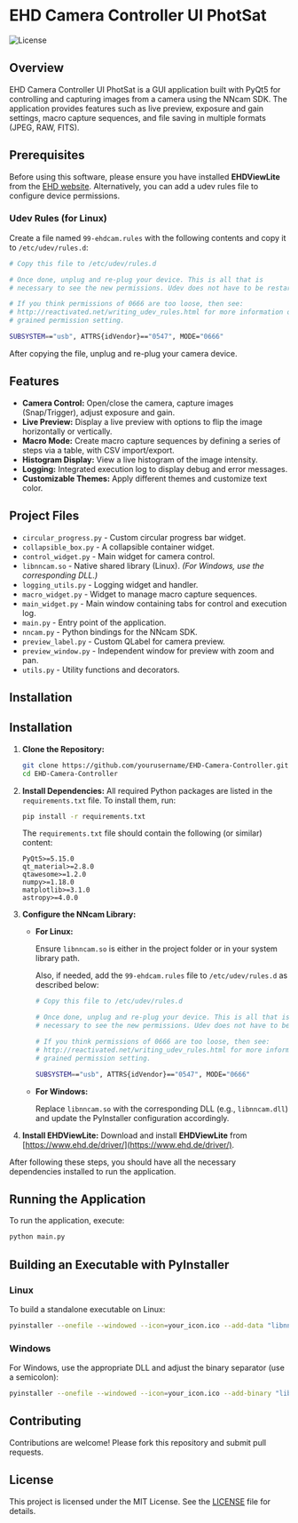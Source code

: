 # EHD Camera Controller UI PhotSat

![License](https://img.shields.io/badge/license-MIT-blue.svg)

## Overview

EHD Camera Controller UI PhotSat is a GUI application built with PyQt5 for controlling and capturing images from a camera using the NNcam SDK. The application provides features such as live preview, exposure and gain settings, macro capture sequences, and file saving in multiple formats (JPEG, RAW, FITS).

## Prerequisites

Before using this software, please ensure you have installed **EHDViewLite** from the [EHD website](https://www.ehd.de/driver/).
Alternatively, you can add a udev rules file to configure device permissions.

### Udev Rules (for Linux)

Create a file named `99-ehdcam.rules` with the following contents and copy it to `/etc/udev/rules.d`:

```bash
# Copy this file to /etc/udev/rules.d

# Once done, unplug and re-plug your device. This is all that is
# necessary to see the new permissions. Udev does not have to be restarted.

# If you think permissions of 0666 are too loose, then see:
# http://reactivated.net/writing_udev_rules.html for more information on finer
# grained permission setting.

SUBSYSTEM=="usb", ATTRS{idVendor}=="0547", MODE="0666"
```

After copying the file, unplug and re-plug your camera device.

## Features

- **Camera Control:** Open/close the camera, capture images (Snap/Trigger), adjust exposure and gain.
- **Live Preview:** Display a live preview with options to flip the image horizontally or vertically.
- **Macro Mode:** Create macro capture sequences by defining a series of steps via a table, with CSV import/export.
- **Histogram Display:** View a live histogram of the image intensity.
- **Logging:** Integrated execution log to display debug and error messages.
- **Customizable Themes:** Apply different themes and customize text color.

## Project Files

- `circular_progress.py` - Custom circular progress bar widget.
- `collapsible_box.py` - A collapsible container widget.
- `control_widget.py` - Main widget for camera control.
- `libnncam.so` - Native shared library (Linux). *(For Windows, use the corresponding DLL.)*
- `logging_utils.py` - Logging widget and handler.
- `macro_widget.py` - Widget to manage macro capture sequences.
- `main_widget.py` - Main window containing tabs for control and execution log.
- `main.py` - Entry point of the application.
- `nncam.py` - Python bindings for the NNcam SDK.
- `preview_label.py` - Custom QLabel for camera preview.
- `preview_window.py` - Independent window for preview with zoom and pan.
- `utils.py` - Utility functions and decorators.

## Installation


## Installation

1. **Clone the Repository:**

   ```bash
   git clone https://github.com/yourusername/EHD-Camera-Controller.git
   cd EHD-Camera-Controller
   ```
2. **Install Dependencies:**
   All required Python packages are listed in the `requirements.txt` file. To install them, run:

   ```bash
   pip install -r requirements.txt
   ```

   The `requirements.txt` file should contain the following (or similar) content:

   ```plaintext
   PyQt5>=5.15.0
   qt_material>=2.8.0
   qtawesome>=1.2.0
   numpy>=1.18.0
   matplotlib>=3.1.0
   astropy>=4.0.0
   ```
3. **Configure the NNcam Library:**

   * **For Linux:**

     Ensure `libnncam.so` is either in the project folder or in your system library path.

     Also, if needed, add the `99-ehdcam.rules` file to `/etc/udev/rules.d` as described below:

     ```bash
     # Copy this file to /etc/udev/rules.d

     # Once done, unplug and re-plug your device. This is all that is
     # necessary to see the new permissions. Udev does not have to be restarted.

     # If you think permissions of 0666 are too loose, then see:
     # http://reactivated.net/writing_udev_rules.html for more information on finer
     # grained permission setting.

     SUBSYSTEM=="usb", ATTRS{idVendor}=="0547", MODE="0666"
     ```
   * **For Windows:**

     Replace `libnncam.so` with the corresponding DLL (e.g., `libnncam.dll`) and update the PyInstaller configuration accordingly.
4. **Install EHDViewLite:**
   Download and install **EHDViewLite** from [https://www.ehd.de/driver/](https://www.ehd.de/driver/).

After following these steps, you should have all the necessary dependencies installed to run the application.

## Running the Application

To run the application, execute:

```bash
python main.py
```

## Building an Executable with PyInstaller

### Linux

To build a standalone executable on Linux:

```bash
pyinstaller --onefile --windowed --icon=your_icon.ico --add-data "libnncam.so:." main.py
```

### Windows

For Windows, use the appropriate DLL and adjust the binary separator (use a semicolon):

```bash
pyinstaller --onefile --windowed --icon=your_icon.ico --add-binary "libnncam.dll;." main.py
```

## Contributing

Contributions are welcome! Please fork this repository and submit pull requests.

## License

This project is licensed under the MIT License. See the [LICENSE](LICENSE) file for details.
